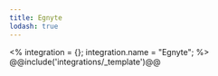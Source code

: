 ```yaml
---
title: Egnyte
lodash: true
---
```

<% integration = {};
integration.name = "Egnyte"; %>
@@include('integrations/_template')@@
